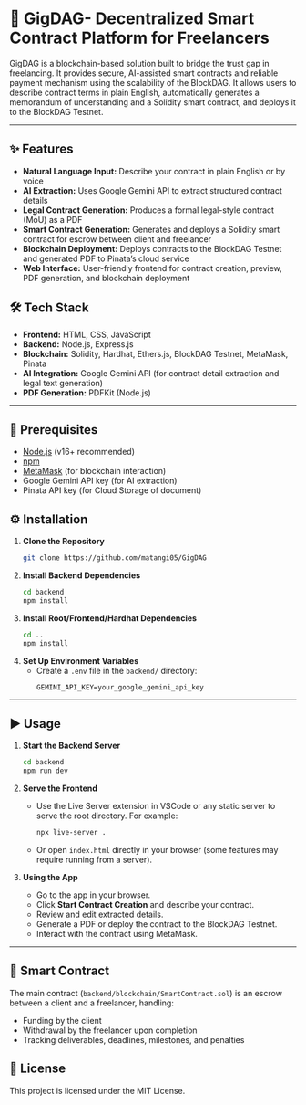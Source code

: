 # 🚀 GigDAG- Decentralized Smart Contract Platform for Freelancers

GigDAG is a blockchain-based solution built to bridge the trust gap in freelancing. It provides secure, AI-assisted smart contracts and reliable payment mechanism using the scalability of the BlockDAG. It allows users to describe contract terms in plain English, automatically generates a memorandum of understanding and a Solidity smart contract, and deploys it to the BlockDAG Testnet.

---

## ✨ Features

- **Natural Language Input:** Describe your contract in plain English or by voice
- **AI Extraction:** Uses Google Gemini API to extract structured contract details
- **Legal Contract Generation:** Produces a formal legal-style contract (MoU) as a PDF
- **Smart Contract Generation:** Generates and deploys a Solidity smart contract for escrow between client and freelancer
- **Blockchain Deployment:** Deploys contracts to the BlockDAG Testnet and generated PDF to Pinata’s cloud service
- **Web Interface:** User-friendly frontend for contract creation, preview, PDF generation, and blockchain deployment

## 🛠️ Tech Stack

- **Frontend:** HTML, CSS, JavaScript
- **Backend:** Node.js, Express.js
- **Blockchain:** Solidity, Hardhat, Ethers.js, BlockDAG Testnet, MetaMask, Pinata 
- **AI Integration:** Google Gemini API (for contract detail extraction and legal text generation)
- **PDF Generation:** PDFKit (Node.js)

---

## 🚦 Prerequisites

- [Node.js](https://nodejs.org/) (v16+ recommended)
- [npm](https://www.npmjs.com/)
- [MetaMask](https://metamask.io/) (for blockchain interaction)
- Google Gemini API key (for AI extraction)
- Pinata API key (for Cloud Storage of document) 


## ⚙️ Installation

1. **Clone the Repository**
   ```bash
   git clone https://github.com/matangi05/GigDAG
   ```
2. **Install Backend Dependencies**
   ```bash
   cd backend
   npm install
   ```
3. **Install Root/Frontend/Hardhat Dependencies**
   ```bash
   cd ..
   npm install
   ```
4. **Set Up Environment Variables**
   - Create a `.env` file in the `backend/` directory:
     ```
     GEMINI_API_KEY=your_google_gemini_api_key
     ```

---

## ▶️ Usage

1. **Start the Backend Server**
   ```bash
   cd backend
   npm run dev
   ```

2. **Serve the Frontend**
   - Use the Live Server extension in VSCode or any static server to serve the root directory. For example:
     ```bash
     npx live-server .
     ```
   - Or open `index.html` directly in your browser (some features may require running from a server).

3. **Using the App**
   - Go to the app in your browser.
   - Click **Start Contract Creation** and describe your contract.
   - Review and edit extracted details.
   - Generate a PDF or deploy the contract to the BlockDAG Testnet.
   - Interact with the contract using MetaMask.

---

## 📝 Smart Contract

The main contract (`backend/blockchain/SmartContract.sol`) is an escrow between a client and a freelancer, handling:

- Funding by the client
- Withdrawal by the freelancer upon completion
- Tracking deliverables, deadlines, milestones, and penalties


## 📄 License

This project is licensed under the MIT License.
